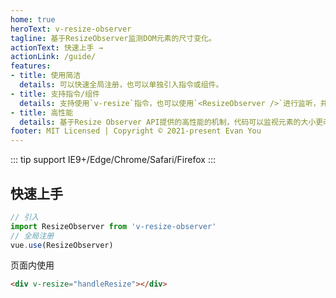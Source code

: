 ```yaml
---
home: true
heroText: v-resize-observer
tagline: 基于ResizeObserver监测DOM元素的尺寸变化。
actionText: 快速上手 →
actionLink: /guide/
features:
- title: 使用简洁
  details: 可以快速全局注册，也可以单独引入指令或组件。
- title: 支持指令/组件
  details: 支持使用`v-resize`指令，也可以使用`<ResizeObserver />`进行监听，并提供debounce和throttle限制触发机制。
- title: 高性能
  details: 基于Resize Observer API提供的高性能的机制，代码可以监视元素的大小更改，并且每次大小更改时都会向观察者传递通知。
footer: MIT Licensed | Copyright © 2021-present Evan You
---
```


::: tip
support IE9+/Edge/Chrome/Safari/Firefox
:::

## 快速上手

```js
// 引入
import ResizeObserver from 'v-resize-observer'
// 全局注册
vue.use(ResizeObserver)
```
页面内使用
```html
<div v-resize="handleResize"></div>
```
